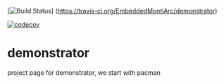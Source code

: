 [![Build Status](https://travis-ci.org/EmbeddedMontiArc/demonstrator.svg?branch=strepkov-bit)]
(https://travis-ci.org/EmbeddedMontiArc/demonstrator)

[![codecov](https://codecov.io/gh/EmbeddedMontiArc/demonstrator/branch/master/graph/badge.svg)](https://codecov.io/gh/EmbeddedMontiArc/demonstrator)

# demonstrator

project page for demonstrator, we start with pacman
